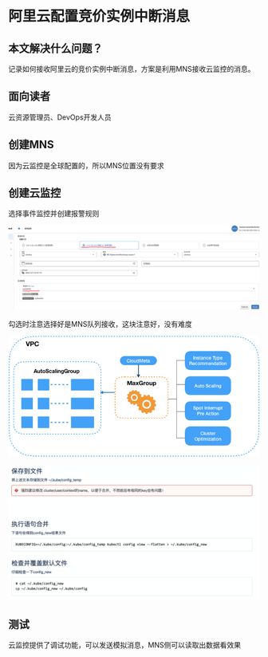 # 阿里云配置竞价实例中断消息

## 本文解决什么问题？

记录如何接收阿里云的竞价实例中断消息，方案是利用MNS接收云监控的消息。

## 面向读者

云资源管理员、DevOps开发人员

## 创建MNS

因为云监控是全球配置的，所以MNS位置没有要求

## 创建云监控

选择事件监控并创建报警规则

![](../.gitbook/assets/image%20%2826%29.png)

勾选时注意选择好是MNS队列接收，这块注意好，没有难度

![](../.gitbook/assets/image%20%2827%29.png)

![](../.gitbook/assets/image%20%282%29.png)

## 测试

云监控提供了调试功能，可以发送模拟消息，MNS侧可以读取出数据看效果



